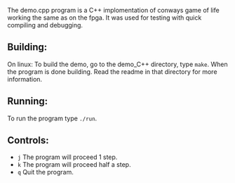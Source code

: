 The demo.cpp program is a C++ implomentation of conways game of life working the same as on the fpga. It was used for testing with quick compiling and debugging.

## Building:
On linux:
To build the demo, go to the demo_C++ directory, type `make`. When the program is done building. Read the readme in that directory for more information.

## Running:
To run the program type `./run`.

## Controls:
* `j` The program will proceed 1 step.
* `k` The program will proceed half a step.
* `q` Quit the program.
